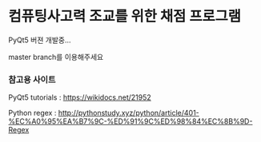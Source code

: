 # 컴퓨팅사고력 조교를 위한 채점 프로그램

PyQt5 버젼 개발중...

master branch를 이용해주세요

### 참고용 사이트
PyQt5 tutorials : https://wikidocs.net/21952

Python regex : http://pythonstudy.xyz/python/article/401-%EC%A0%95%EA%B7%9C-%ED%91%9C%ED%98%84%EC%8B%9D-Regex
